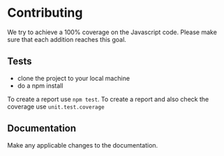 Contributing
============

We try to achieve a 100% coverage on the Javascript code. Please make sure that each addition reaches this goal.

## Tests
- clone the project to your local machine
- do a npm install

To create a report use `npm test`. To create a report and also check the coverage use `unit.test.coverage`

## Documentation

Make any applicable changes to the documentation.
